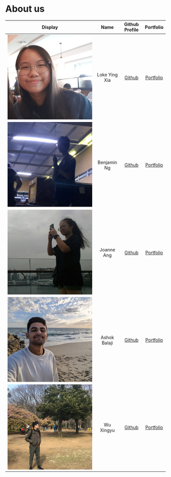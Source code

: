 # About us
| Display                                                                 |     Name      |              Github Profile               |            Portfolio            |
|-------------------------------------------------------------------------|:-------------:|:-----------------------------------------:|:-------------------------------:|
| ![yingxia_portfolio.jpg](team/pictures/yingxia_portfolio.jpg)           | Loke Ying Xia |    [Github](https://github.com/yingx9)    |   [Portfolio](team/yingx9.md)   |
| ![benjaminng_portfolio.jpeg](team/pictures/benjaminng_portfolio.jpeg)   |  Benjamin Ng  |   [Github](https://github.com/bnjm2000)   | [Portfolio](team/BenjaminNg.md) |
| ![joanneang_portfolio.jpg](team/pictures/joanneang_portfolio.jpg)       |  Joanne Ang   |   [Github](https://github.com/JoanneJo)   | [Portfolio](team/JoanneAng.md)  |
| ![ashokbalaji_portfolio.jpg](./team/pictures/ashokbalaji_portfolio.jpg) | Ashok Balaji  |  [Github](https://github.com/000verflow)  |  [Portfolio](team/000verflow.md)  |
| ![wuxingyu_protfolio.jpeg](./team/pictures/wuxingyu_portfolio.jpeg)     |   Wu Xingyu   | [Github](https://github.com/DavinciDelta) |  [Portfolio](team/DavinciDelta.md)  |